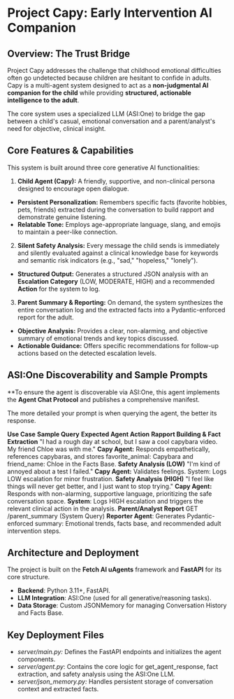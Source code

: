 # Project Capy: Early Intervention AI Companion
## Overview: The Trust Bridge
Project Capy addresses the challenge that childhood emotional difficulties often go undetected because children are hesitant to confide in adults. Capy is a multi-agent system designed to act as a **non-judgmental AI companion for the child** while providing **structured, actionable intelligence to the adult**.

The core system uses a specialized LLM (ASI:One) to bridge the gap between a child's casual, emotional conversation and a parent/analyst's need for objective, clinical insight.
## Core Features & Capabilities
This system is built around three core generative AI functionalities:
1. **Child Agent (Capy):** A friendly, supportive, and non-clinical persona designed to encourage open dialogue.
- **Persistent Personalization:** Remembers specific facts (favorite hobbies, pets, friends) extracted during the conversation to build rapport and demonstrate genuine listening.
- **Relatable Tone:** Employs age-appropriate language, slang, and emojis to maintain a peer-like connection.
2. **Silent Safety Analysis:** Every message the child sends is immediately and silently evaluated against a clinical knowledge base for keywords and semantic risk indicators (e.g., "sad," "hopeless," "lonely").
- **Structured Output:** Generates a structured JSON analysis with an **Escalation Category** (LOW, MODERATE, HIGH) and a recommended **Action** for the system to log.
3. **Parent Summary & Reporting:** On demand, the system synthesizes the entire conversation log and the extracted facts into a Pydantic-enforced report for the adult.
- **Objective Analysis:** Provides a clear, non-alarming, and objective summary of emotional trends and key topics discussed.
- **Actionable Guidance:** Offers specific recommendations for follow-up actions based on the detected escalation levels.
## ASI:One Discoverability and Sample Prompts
**To ensure the agent is discoverable via ASI:One, this agent implements the **Agent Chat Protocol** and publishes a comprehensive manifest.

The more detailed your prompt is when querying the agent, the better its response.

**Use Case**
**Sample Query**
**Expected Agent Action**
**Rapport Building & Fact Extraction**
"I had a rough day at school, but I saw a cool capybara video. My friend Chloe was with me."
**Capy Agent:** Responds empathetically, references capybaras, and stores favorite_animal: Capybara and friend_name: Chloe in the Facts Base.
**Safety Analysis (LOW)**
"I'm kind of annoyed about a test I failed."
**Capy Agent:** Validates feelings. System: Logs LOW escalation for minor frustration.
**Safety Analysis (HIGH)**
"I feel like things will never get better, and I just want to stop trying."
**Capy Agent:** Responds with non-alarming, supportive language, prioritizing the safe conversation space. **System**: Logs HIGH escalation and triggers the relevant clinical action in the analysis.
**Parent/Analyst Report**
GET /parent_summary (System Query)
**Reporter Agent**: Generates Pydantic-enforced summary: Emotional trends, facts base, and recommended adult intervention steps.

## Architecture and Deployment
The project is built on the **Fetch AI uAgents** framework and **FastAPI** for its core structure.

- **Backend**: Python 3.11+, FastAPI.
- **LLM Integration**: ASI:One (used for all generative/reasoning tasks).
- **Data Storage**: Custom JSONMemory for managing Conversation History and Facts Base.
## Key Deployment Files
- *server/main.py:* Defines the FastAPI endpoints and initializes the agent components.
- *server/agent.py*: Contains the core logic for get_agent_response, fact extraction, and safety analysis using the ASI:One LLM.
- *server/json_memory.py:* Handles persistent storage of conversation context and extracted facts.
